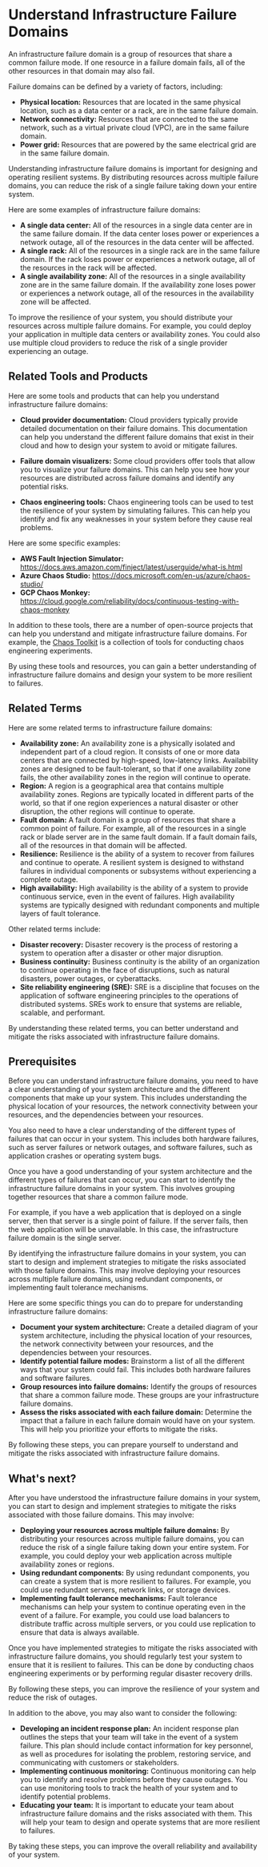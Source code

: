 # Understand Infrastructure Failure Domains

An infrastructure failure domain is a group of resources that share a common failure mode. If one resource in a failure domain fails, all of the other resources in that domain may also fail.

Failure domains can be defined by a variety of factors, including:

* **Physical location:** Resources that are located in the same physical location, such as a data center or a rack, are in the same failure domain.
* **Network connectivity:** Resources that are connected to the same network, such as a virtual private cloud (VPC), are in the same failure domain.
* **Power grid:** Resources that are powered by the same electrical grid are in the same failure domain.

Understanding infrastructure failure domains is important for designing and operating resilient systems. By distributing resources across multiple failure domains, you can reduce the risk of a single failure taking down your entire system.

Here are some examples of infrastructure failure domains:

* **A single data center:** All of the resources in a single data center are in the same failure domain. If the data center loses power or experiences a network outage, all of the resources in the data center will be affected.
* **A single rack:** All of the resources in a single rack are in the same failure domain. If the rack loses power or experiences a network outage, all of the resources in the rack will be affected.
* **A single availability zone:** All of the resources in a single availability zone are in the same failure domain. If the availability zone loses power or experiences a network outage, all of the resources in the availability zone will be affected.

To improve the resilience of your system, you should distribute your resources across multiple failure domains. For example, you could deploy your application in multiple data centers or availability zones. You could also use multiple cloud providers to reduce the risk of a single provider experiencing an outage.

## Related Tools and Products

Here are some tools and products that can help you understand infrastructure failure domains:

* **Cloud provider documentation:** Cloud providers typically provide detailed documentation on their failure domains. This documentation can help you understand the different failure domains that exist in their cloud and how to design your system to avoid or mitigate failures.

* **Failure domain visualizers:** Some cloud providers offer tools that allow you to visualize your failure domains. This can help you see how your resources are distributed across failure domains and identify any potential risks.

* **Chaos engineering tools:** Chaos engineering tools can be used to test the resilience of your system by simulating failures. This can help you identify and fix any weaknesses in your system before they cause real problems.

Here are some specific examples:

* **AWS Fault Injection Simulator:** https://docs.aws.amazon.com/finject/latest/userguide/what-is.html
* **Azure Chaos Studio:** https://docs.microsoft.com/en-us/azure/chaos-studio/
* **GCP Chaos Monkey:** https://cloud.google.com/reliability/docs/continuous-testing-with-chaos-monkey

In addition to these tools, there are a number of open-source projects that can help you understand and mitigate infrastructure failure domains. For example, the [Chaos Toolkit](https://chaostoolkit.org/) is a collection of tools for conducting chaos engineering experiments.

By using these tools and resources, you can gain a better understanding of infrastructure failure domains and design your system to be more resilient to failures.

## Related Terms

Here are some related terms to infrastructure failure domains:

* **Availability zone:** An availability zone is a physically isolated and independent part of a cloud region. It consists of one or more data centers that are connected by high-speed, low-latency links. Availability zones are designed to be fault-tolerant, so that if one availability zone fails, the other availability zones in the region will continue to operate.
* **Region:** A region is a geographical area that contains multiple availability zones. Regions are typically located in different parts of the world, so that if one region experiences a natural disaster or other disruption, the other regions will continue to operate.
* **Fault domain:** A fault domain is a group of resources that share a common point of failure. For example, all of the resources in a single rack or blade server are in the same fault domain. If a fault domain fails, all of the resources in that domain will be affected.
* **Resilience:** Resilience is the ability of a system to recover from failures and continue to operate. A resilient system is designed to withstand failures in individual components or subsystems without experiencing a complete outage.
* **High availability:** High availability is the ability of a system to provide continuous service, even in the event of failures. High availability systems are typically designed with redundant components and multiple layers of fault tolerance.

Other related terms include:

* **Disaster recovery:** Disaster recovery is the process of restoring a system to operation after a disaster or other major disruption.
* **Business continuity:** Business continuity is the ability of an organization to continue operating in the face of disruptions, such as natural disasters, power outages, or cyberattacks.
* **Site reliability engineering (SRE):** SRE is a discipline that focuses on the application of software engineering principles to the operations of distributed systems. SREs work to ensure that systems are reliable, scalable, and performant.

By understanding these related terms, you can better understand and mitigate the risks associated with infrastructure failure domains.

## Prerequisites

Before you can understand infrastructure failure domains, you need to have a clear understanding of your system architecture and the different components that make up your system. This includes understanding the physical location of your resources, the network connectivity between your resources, and the dependencies between your resources.

You also need to have a clear understanding of the different types of failures that can occur in your system. This includes both hardware failures, such as server failures or network outages, and software failures, such as application crashes or operating system bugs.

Once you have a good understanding of your system architecture and the different types of failures that can occur, you can start to identify the infrastructure failure domains in your system. This involves grouping together resources that share a common failure mode.

For example, if you have a web application that is deployed on a single server, then that server is a single point of failure. If the server fails, then the web application will be unavailable. In this case, the infrastructure failure domain is the single server.

By identifying the infrastructure failure domains in your system, you can start to design and implement strategies to mitigate the risks associated with those failure domains. This may involve deploying your resources across multiple failure domains, using redundant components, or implementing fault tolerance mechanisms.

Here are some specific things you can do to prepare for understanding infrastructure failure domains:

* **Document your system architecture:** Create a detailed diagram of your system architecture, including the physical location of your resources, the network connectivity between your resources, and the dependencies between your resources.
* **Identify potential failure modes:** Brainstorm a list of all the different ways that your system could fail. This includes both hardware failures and software failures.
* **Group resources into failure domains:** Identify the groups of resources that share a common failure mode. These groups are your infrastructure failure domains.
* **Assess the risks associated with each failure domain:** Determine the impact that a failure in each failure domain would have on your system. This will help you prioritize your efforts to mitigate the risks.

By following these steps, you can prepare yourself to understand and mitigate the risks associated with infrastructure failure domains.

## What's next?

After you have understood the infrastructure failure domains in your system, you can start to design and implement strategies to mitigate the risks associated with those failure domains. This may involve:

* **Deploying your resources across multiple failure domains:** By distributing your resources across multiple failure domains, you can reduce the risk of a single failure taking down your entire system. For example, you could deploy your web application across multiple availability zones or regions.
* **Using redundant components:** By using redundant components, you can create a system that is more resilient to failures. For example, you could use redundant servers, network links, or storage devices.
* **Implementing fault tolerance mechanisms:** Fault tolerance mechanisms can help your system to continue operating even in the event of a failure. For example, you could use load balancers to distribute traffic across multiple servers, or you could use replication to ensure that data is always available.

Once you have implemented strategies to mitigate the risks associated with infrastructure failure domains, you should regularly test your system to ensure that it is resilient to failures. This can be done by conducting chaos engineering experiments or by performing regular disaster recovery drills.

By following these steps, you can improve the resilience of your system and reduce the risk of outages.

In addition to the above, you may also want to consider the following:

* **Developing an incident response plan:** An incident response plan outlines the steps that your team will take in the event of a system failure. This plan should include contact information for key personnel, as well as procedures for isolating the problem, restoring service, and communicating with customers or stakeholders.
* **Implementing continuous monitoring:** Continuous monitoring can help you to identify and resolve problems before they cause outages. You can use monitoring tools to track the health of your system and to identify potential problems.
* **Educating your team:** It is important to educate your team about infrastructure failure domains and the risks associated with them. This will help your team to design and operate systems that are more resilient to failures.

By taking these steps, you can improve the overall reliability and availability of your system.